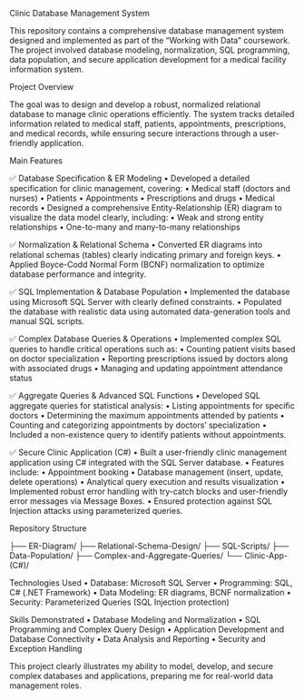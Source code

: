 Clinic Database Management System

This repository contains a comprehensive database management system designed and implemented as part of the “Working with Data” coursework. The project involved database modeling, normalization, SQL programming, data population, and secure application development for a medical facility information system.

Project Overview

The goal was to design and develop a robust, normalized relational database to manage clinic operations efficiently. The system tracks detailed information related to medical staff, patients, appointments, prescriptions, and medical records, while ensuring secure interactions through a user-friendly application.

Main Features

✅ Database Specification & ER Modeling
	•	Developed a detailed specification for clinic management, covering:
	•	Medical staff (doctors and nurses)
	•	Patients
	•	Appointments
	•	Prescriptions and drugs
	•	Medical records
	•	Designed a comprehensive Entity-Relationship (ER) diagram to visualize the data model clearly, including:
	•	Weak and strong entity relationships
	•	One-to-many and many-to-many relationships

✅ Normalization & Relational Schema
	•	Converted ER diagrams into relational schemas (tables) clearly indicating primary and foreign keys.
	•	Applied Boyce-Codd Normal Form (BCNF) normalization to optimize database performance and integrity.

✅ SQL Implementation & Database Population
	•	Implemented the database using Microsoft SQL Server with clearly defined constraints.
	•	Populated the database with realistic data using automated data-generation tools and manual SQL scripts.

✅ Complex Database Queries & Operations
	•	Implemented complex SQL queries to handle critical operations such as:
	•	Counting patient visits based on doctor specialization
	•	Reporting prescriptions issued by doctors along with associated drugs
	•	Managing and updating appointment attendance status

✅ Aggregate Queries & Advanced SQL Functions
	•	Developed SQL aggregate queries for statistical analysis:
	•	Listing appointments for specific doctors
	•	Determining the maximum appointments attended by patients
	•	Counting and categorizing appointments by doctors’ specialization
	•	Included a non-existence query to identify patients without appointments.

✅ Secure Clinic Application (C#)
	•	Built a user-friendly clinic management application using C# integrated with the SQL Server database.
	•	Features include:
	•	Appointment booking
	•	Database management (insert, update, delete operations)
	•	Analytical query execution and results visualization
	•	Implemented robust error handling with try-catch blocks and user-friendly error messages via Message Boxes.
	•	Ensured protection against SQL Injection attacks using parameterized queries.

Repository Structure

├── ER-Diagram/
├── Relational-Schema-Design/
├── SQL-Scripts/
├── Data-Population/
├── Complex-and-Aggregate-Queries/
└── Clinic-App-(C#)/

Technologies Used
	•	Database: Microsoft SQL Server
	•	Programming: SQL, C# (.NET Framework)
	•	Data Modeling: ER diagrams, BCNF normalization
	•	Security: Parameterized Queries (SQL Injection protection)

Skills Demonstrated
	•	Database Modeling and Normalization
	•	SQL Programming and Complex Query Design
	•	Application Development and Database Connectivity
	•	Data Analysis and Reporting
	•	Security and Exception Handling

This project clearly illustrates my ability to model, develop, and secure complex databases and applications, preparing me for real-world data management roles.
